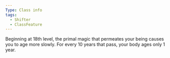 ```yaml
---
Type: Class info
tags:
  - Shifter
  - ClassFeature
---
```

Beginning at 18th level, the primal magic that permeates your being causes you to age more slowly. For every 10 years that pass, your body ages only 1 year.